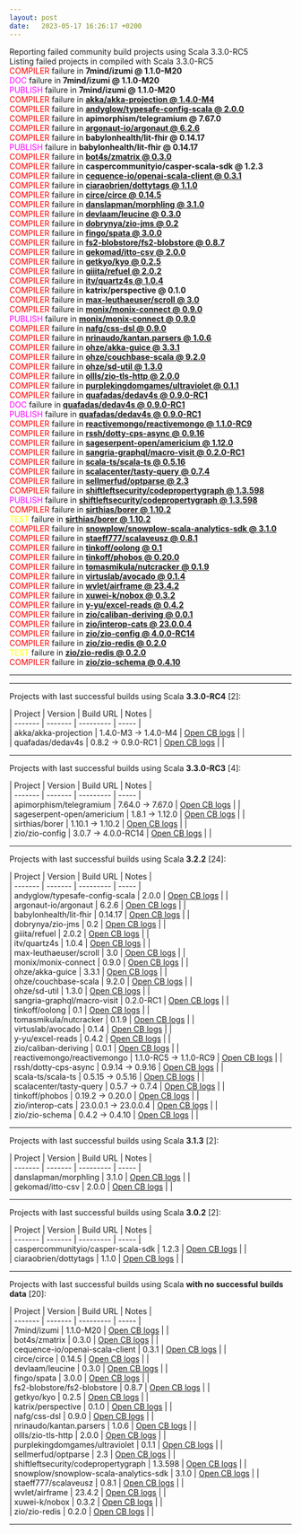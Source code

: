 ```yaml
---
layout: post
date:   2023-05-17 16:26:17 +0200
---
```


Reporting failed community build projects using Scala 3.3.0-RC5 <br>
Listing failed projects in compiled with Scala 3.3.0-RC5 <br>
<span style="color:red">COMPILER</span> failure in <strong>7mind/izumi @ 1.1.0-M20</strong> <br>
<span style="color:magenta">DOC     </span> failure in <strong>7mind/izumi @ 1.1.0-M20</strong> <br>
<span style="color:magenta">PUBLISH </span> failure in <strong>7mind/izumi @ 1.1.0-M20</strong> <br>
<span style="color:red">COMPILER</span> failure in <strong>[akka/akka-projection @ 1.4.0-M4](https://github.com/VirtusLab/community-build3/actions/runs/4820267563/jobs/8592174780)</strong>  <br>
<span style="color:red">COMPILER</span> failure in <strong>[andyglow/typesafe-config-scala @ 2.0.0](https://github.com/VirtusLab/community-build3/actions/runs/4820267563/jobs/8584534605)</strong>  <br>
<span style="color:red">COMPILER</span> failure in <strong>apimorphism/telegramium @ 7.67.0</strong> <br>
<span style="color:red">COMPILER</span> failure in <strong>[argonaut-io/argonaut @ 6.2.6](https://github.com/VirtusLab/community-build3/actions/runs/4820267563/jobs/8591678769)</strong>  <br>
<span style="color:red">COMPILER</span> failure in <strong>babylonhealth/lit-fhir @ 0.14.17</strong> <br>
<span style="color:magenta">PUBLISH </span> failure in <strong>babylonhealth/lit-fhir @ 0.14.17</strong> <br>
<span style="color:red">COMPILER</span> failure in <strong>[bot4s/zmatrix @ 0.3.0](https://github.com/VirtusLab/community-build3/actions/runs/4820267563/jobs/8594507875)</strong>  <br>
<span style="color:red">COMPILER</span> failure in <strong>caspercommunityio/casper-scala-sdk @ 1.2.3</strong> <br>
<span style="color:red">COMPILER</span> failure in <strong>[cequence-io/openai-scala-client @ 0.3.1](https://github.com/VirtusLab/community-build3/actions/runs/4820267563/jobs/8591977920)</strong>  <br>
<span style="color:red">COMPILER</span> failure in <strong>[ciaraobrien/dottytags @ 1.1.0](https://github.com/VirtusLab/community-build3/actions/runs/4820267563/jobs/8586683374)</strong>  <br>
<span style="color:red">COMPILER</span> failure in <strong>[circe/circe @ 0.14.5](https://github.com/VirtusLab/community-build3/actions/runs/4820267563/jobs/8593086154)</strong>  <br>
<span style="color:red">COMPILER</span> failure in <strong>[danslapman/morphling @ 3.1.0](https://github.com/VirtusLab/community-build3/actions/runs/4820267563/jobs/8595392400)</strong>  <br>
<span style="color:red">COMPILER</span> failure in <strong>[devlaam/leucine @ 0.3.0](https://github.com/VirtusLab/community-build3/actions/runs/4820267563/jobs/8584537937)</strong>  <br>
<span style="color:red">COMPILER</span> failure in <strong>[dobrynya/zio-jms @ 0.2](https://github.com/VirtusLab/community-build3/actions/runs/4820267563/jobs/8584538323)</strong>  <br>
<span style="color:red">COMPILER</span> failure in <strong>[fingo/spata @ 3.0.0](https://github.com/VirtusLab/community-build3/actions/runs/4820267563/jobs/8592397811)</strong>  <br>
<span style="color:red">COMPILER</span> failure in <strong>[fs2-blobstore/fs2-blobstore @ 0.8.7](https://github.com/VirtusLab/community-build3/actions/runs/4820267563/jobs/8592398075)</strong>  <br>
<span style="color:red">COMPILER</span> failure in <strong>[gekomad/itto-csv @ 2.0.0](https://github.com/VirtusLab/community-build3/actions/runs/4820267563/jobs/8592398168)</strong>  <br>
<span style="color:red">COMPILER</span> failure in <strong>[getkyo/kyo @ 0.2.5](https://github.com/VirtusLab/community-build3/actions/runs/4820267563/jobs/8595393291)</strong>  <br>
<span style="color:red">COMPILER</span> failure in <strong>[giiita/refuel @ 2.0.2](https://github.com/VirtusLab/community-build3/actions/runs/4820267563/jobs/8584542012)</strong>  <br>
<span style="color:red">COMPILER</span> failure in <strong>[itv/quartz4s @ 1.0.4](https://github.com/VirtusLab/community-build3/actions/runs/4820267563/jobs/8591681618)</strong>  <br>
<span style="color:red">COMPILER</span> failure in <strong>katrix/perspective @ 0.1.0</strong> <br>
<span style="color:red">COMPILER</span> failure in <strong>[max-leuthaeuser/scroll @ 3.0](https://github.com/VirtusLab/community-build3/actions/runs/4820267563/jobs/8584550134)</strong>  <br>
<span style="color:red">COMPILER</span> failure in <strong>[monix/monix-connect @ 0.9.0](https://github.com/VirtusLab/community-build3/actions/runs/4820267563/jobs/8592888196)</strong>  <br>
<span style="color:magenta">PUBLISH </span> failure in <strong>[monix/monix-connect @ 0.9.0](https://github.com/VirtusLab/community-build3/actions/runs/4820267563/jobs/8592888196)</strong>  <br>
<span style="color:red">COMPILER</span> failure in <strong>[nafg/css-dsl @ 0.9.0](https://github.com/VirtusLab/community-build3/actions/runs/4820267563/jobs/8586689293)</strong>  <br>
<span style="color:red">COMPILER</span> failure in <strong>[nrinaudo/kantan.parsers @ 1.0.6](https://github.com/VirtusLab/community-build3/actions/runs/4820267563/jobs/8586690006)</strong>  <br>
<span style="color:red">COMPILER</span> failure in <strong>[ohze/akka-guice @ 3.3.1](https://github.com/VirtusLab/community-build3/actions/runs/4820267563/jobs/8584551598)</strong>  <br>
<span style="color:red">COMPILER</span> failure in <strong>[ohze/couchbase-scala @ 9.2.0](https://github.com/VirtusLab/community-build3/actions/runs/4820267563/jobs/8591981228)</strong>  <br>
<span style="color:red">COMPILER</span> failure in <strong>[ohze/sd-util @ 1.3.0](https://github.com/VirtusLab/community-build3/actions/runs/4820267563/jobs/8591683048)</strong>  <br>
<span style="color:red">COMPILER</span> failure in <strong>[ollls/zio-tls-http @ 2.0.0](https://github.com/VirtusLab/community-build3/actions/runs/4820267563/jobs/8594512095)</strong>  <br>
<span style="color:red">COMPILER</span> failure in <strong>[purplekingdomgames/ultraviolet @ 0.1.1](https://github.com/VirtusLab/community-build3/actions/runs/4820267563/jobs/8586691745)</strong>  <br>
<span style="color:red">COMPILER</span> failure in <strong>[quafadas/dedav4s @ 0.9.0-RC1](https://github.com/VirtusLab/community-build3/actions/runs/4820267563/jobs/8595394919)</strong>  <br>
<span style="color:magenta">DOC     </span> failure in <strong>[quafadas/dedav4s @ 0.9.0-RC1](https://github.com/VirtusLab/community-build3/actions/runs/4820267563/jobs/8595394919)</strong>  <br>
<span style="color:magenta">PUBLISH </span> failure in <strong>[quafadas/dedav4s @ 0.9.0-RC1](https://github.com/VirtusLab/community-build3/actions/runs/4820267563/jobs/8595394919)</strong>  <br>
<span style="color:red">COMPILER</span> failure in <strong>[reactivemongo/reactivemongo @ 1.1.0-RC9](https://github.com/VirtusLab/community-build3/actions/runs/4820267563/jobs/8591331845)</strong>  <br>
<span style="color:red">COMPILER</span> failure in <strong>[rssh/dotty-cps-async @ 0.9.16](https://github.com/VirtusLab/community-build3/actions/runs/4820267563/jobs/8584555669)</strong>  <br>
<span style="color:red">COMPILER</span> failure in <strong>[sageserpent-open/americium @ 1.12.0](https://github.com/VirtusLab/community-build3/actions/runs/4820267563/jobs/8593439178)</strong>  <br>
<span style="color:red">COMPILER</span> failure in <strong>[sangria-graphql/macro-visit @ 0.2.0-RC1](https://github.com/VirtusLab/community-build3/actions/runs/4820267563/jobs/8584556707)</strong>  <br>
<span style="color:red">COMPILER</span> failure in <strong>[scala-ts/scala-ts @ 0.5.16](https://github.com/VirtusLab/community-build3/actions/runs/4820267563/jobs/8584557682)</strong>  <br>
<span style="color:red">COMPILER</span> failure in <strong>[scalacenter/tasty-query @ 0.7.4](https://github.com/VirtusLab/community-build3/actions/runs/4820267563/jobs/8586692735)</strong>  <br>
<span style="color:red">COMPILER</span> failure in <strong>[sellmerfud/optparse @ 2.3](https://github.com/VirtusLab/community-build3/actions/runs/4820267563/jobs/8584563822)</strong>  <br>
<span style="color:red">COMPILER</span> failure in <strong>[shiftleftsecurity/codepropertygraph @ 1.3.598](https://github.com/VirtusLab/community-build3/actions/runs/4820267563/jobs/8588764896)</strong>  <br>
<span style="color:magenta">PUBLISH </span> failure in <strong>[shiftleftsecurity/codepropertygraph @ 1.3.598](https://github.com/VirtusLab/community-build3/actions/runs/4820267563/jobs/8588764896)</strong>  <br>
<span style="color:red">COMPILER</span> failure in <strong>[sirthias/borer @ 1.10.2](https://github.com/VirtusLab/community-build3/actions/runs/4820267563/jobs/8593439784)</strong>  <br>
<span style="color:yellow">TEST    </span> failure in <strong>[sirthias/borer @ 1.10.2](https://github.com/VirtusLab/community-build3/actions/runs/4820267563/jobs/8593439784)</strong>  <br>
<span style="color:red">COMPILER</span> failure in <strong>[snowplow/snowplow-scala-analytics-sdk @ 3.1.0](https://github.com/VirtusLab/community-build3/actions/runs/4820267563/jobs/8594513534)</strong>  <br>
<span style="color:red">COMPILER</span> failure in <strong>[staeff777/scalaveusz @ 0.8.1](https://github.com/VirtusLab/community-build3/actions/runs/4820267563/jobs/8584565630)</strong>  <br>
<span style="color:red">COMPILER</span> failure in <strong>[tinkoff/oolong @ 0.1](https://github.com/VirtusLab/community-build3/actions/runs/4820267563/jobs/8588765364)</strong>  <br>
<span style="color:red">COMPILER</span> failure in <strong>[tinkoff/phobos @ 0.20.0](https://github.com/VirtusLab/community-build3/actions/runs/4820267563/jobs/8592401534)</strong>  <br>
<span style="color:red">COMPILER</span> failure in <strong>[tomasmikula/nutcracker @ 0.1.9](https://github.com/VirtusLab/community-build3/actions/runs/4820267563/jobs/8589984635)</strong>  <br>
<span style="color:red">COMPILER</span> failure in <strong>[virtuslab/avocado @ 0.1.4](https://github.com/VirtusLab/community-build3/actions/runs/4820267563/jobs/8591687078)</strong>  <br>
<span style="color:red">COMPILER</span> failure in <strong>[wvlet/airframe @ 23.4.2](https://github.com/VirtusLab/community-build3/actions/runs/4820267563/jobs/8586699105)</strong>  <br>
<span style="color:red">COMPILER</span> failure in <strong>[xuwei-k/nobox @ 0.3.2](https://github.com/VirtusLab/community-build3/actions/runs/4820267563/jobs/8584568570)</strong>  <br>
<span style="color:red">COMPILER</span> failure in <strong>[y-yu/excel-reads @ 0.4.2](https://github.com/VirtusLab/community-build3/actions/runs/4820267563/jobs/8595395650)</strong>  <br>
<span style="color:red">COMPILER</span> failure in <strong>[zio/caliban-deriving @ 0.0.1](https://github.com/VirtusLab/community-build3/actions/runs/4820267563/jobs/8596268376)</strong>  <br>
<span style="color:red">COMPILER</span> failure in <strong>[zio/interop-cats @ 23.0.0.4](https://github.com/VirtusLab/community-build3/actions/runs/4820267563/jobs/8592402129)</strong>  <br>
<span style="color:red">COMPILER</span> failure in <strong>[zio/zio-config @ 4.0.0-RC14](https://github.com/VirtusLab/community-build3/actions/runs/4820267563/jobs/8593087792)</strong>  <br>
<span style="color:red">COMPILER</span> failure in <strong>[zio/zio-redis @ 0.2.0](https://github.com/VirtusLab/community-build3/actions/runs/4820267563/jobs/8595395955)</strong>  <br>
<span style="color:yellow">TEST    </span> failure in <strong>[zio/zio-redis @ 0.2.0](https://github.com/VirtusLab/community-build3/actions/runs/4820267563/jobs/8595395955)</strong>  <br>
<span style="color:red">COMPILER</span> failure in <strong>[zio/zio-schema @ 0.4.10](https://github.com/VirtusLab/community-build3/actions/runs/4820267563/jobs/8594515224)</strong>  <br>
- - - - - - - - - - - - - - - - - - - - - - - - - - - - - - - - - - - - - - - - 
- - - - - - - - - - - - - - - - - - - - - - - - - - - - - - - - - - - - - - - - 
Projects with last successful builds using Scala <b><strong>3.3.0-RC4</strong></b> [2]: <br>

| Project | Version | Build URL | Notes | <br>
| ------- | ------- | --------- | ----- | <br>
| akka/akka-projection | 1.4.0-M3 -> 1.4.0-M4 | [Open CB logs](https://github.com/VirtusLab/community-build3/actions/runs/4820267563/jobs/8592174780) |  | <br>
| quafadas/dedav4s | 0.8.2 -> 0.9.0-RC1 | [Open CB logs](https://github.com/VirtusLab/community-build3/actions/runs/4820267563/jobs/8595394919) |  | <br>

- - - - - - - - - - - - - - - - - - - - - - - - - - - - - - - - - - - - - - - - 
Projects with last successful builds using Scala <b><strong>3.3.0-RC3</strong></b> [4]: <br>

| Project | Version | Build URL | Notes | <br>
| ------- | ------- | --------- | ----- | <br>
| apimorphism/telegramium | 7.64.0 -> 7.67.0 | [Open CB logs]() |  | <br>
| sageserpent-open/americium | 1.8.1 -> 1.12.0 | [Open CB logs](https://github.com/VirtusLab/community-build3/actions/runs/4820267563/jobs/8593439178) |  | <br>
| sirthias/borer | 1.10.1 -> 1.10.2 | [Open CB logs](https://github.com/VirtusLab/community-build3/actions/runs/4820267563/jobs/8593439784) |  | <br>
| zio/zio-config | 3.0.7 -> 4.0.0-RC14 | [Open CB logs](https://github.com/VirtusLab/community-build3/actions/runs/4820267563/jobs/8593087792) |  | <br>

- - - - - - - - - - - - - - - - - - - - - - - - - - - - - - - - - - - - - - - - 
Projects with last successful builds using Scala <b><strong>3.2.2</strong></b> [24]: <br>

| Project | Version | Build URL | Notes | <br>
| ------- | ------- | --------- | ----- | <br>
| andyglow/typesafe-config-scala | 2.0.0 | [Open CB logs](https://github.com/VirtusLab/community-build3/actions/runs/4820267563/jobs/8584534605) |  | <br>
| argonaut-io/argonaut | 6.2.6 | [Open CB logs](https://github.com/VirtusLab/community-build3/actions/runs/4820267563/jobs/8591678769) |  | <br>
| babylonhealth/lit-fhir | 0.14.17 | [Open CB logs]() |  | <br>
| dobrynya/zio-jms | 0.2 | [Open CB logs](https://github.com/VirtusLab/community-build3/actions/runs/4820267563/jobs/8584538323) |  | <br>
| giiita/refuel | 2.0.2 | [Open CB logs](https://github.com/VirtusLab/community-build3/actions/runs/4820267563/jobs/8584542012) |  | <br>
| itv/quartz4s | 1.0.4 | [Open CB logs](https://github.com/VirtusLab/community-build3/actions/runs/4820267563/jobs/8591681618) |  | <br>
| max-leuthaeuser/scroll | 3.0 | [Open CB logs](https://github.com/VirtusLab/community-build3/actions/runs/4820267563/jobs/8584550134) |  | <br>
| monix/monix-connect | 0.9.0 | [Open CB logs](https://github.com/VirtusLab/community-build3/actions/runs/4820267563/jobs/8592888196) |  | <br>
| ohze/akka-guice | 3.3.1 | [Open CB logs](https://github.com/VirtusLab/community-build3/actions/runs/4820267563/jobs/8584551598) |  | <br>
| ohze/couchbase-scala | 9.2.0 | [Open CB logs](https://github.com/VirtusLab/community-build3/actions/runs/4820267563/jobs/8591981228) |  | <br>
| ohze/sd-util | 1.3.0 | [Open CB logs](https://github.com/VirtusLab/community-build3/actions/runs/4820267563/jobs/8591683048) |  | <br>
| sangria-graphql/macro-visit | 0.2.0-RC1 | [Open CB logs](https://github.com/VirtusLab/community-build3/actions/runs/4820267563/jobs/8584556707) |  | <br>
| tinkoff/oolong | 0.1 | [Open CB logs](https://github.com/VirtusLab/community-build3/actions/runs/4820267563/jobs/8588765364) |  | <br>
| tomasmikula/nutcracker | 0.1.9 | [Open CB logs](https://github.com/VirtusLab/community-build3/actions/runs/4820267563/jobs/8589984635) |  | <br>
| virtuslab/avocado | 0.1.4 | [Open CB logs](https://github.com/VirtusLab/community-build3/actions/runs/4820267563/jobs/8591687078) |  | <br>
| y-yu/excel-reads | 0.4.2 | [Open CB logs](https://github.com/VirtusLab/community-build3/actions/runs/4820267563/jobs/8595395650) |  | <br>
| zio/caliban-deriving | 0.0.1 | [Open CB logs](https://github.com/VirtusLab/community-build3/actions/runs/4820267563/jobs/8596268376) |  | <br>
| reactivemongo/reactivemongo | 1.1.0-RC5 -> 1.1.0-RC9 | [Open CB logs](https://github.com/VirtusLab/community-build3/actions/runs/4820267563/jobs/8591331845) |  | <br>
| rssh/dotty-cps-async | 0.9.14 -> 0.9.16 | [Open CB logs](https://github.com/VirtusLab/community-build3/actions/runs/4820267563/jobs/8584555669) |  | <br>
| scala-ts/scala-ts | 0.5.15 -> 0.5.16 | [Open CB logs](https://github.com/VirtusLab/community-build3/actions/runs/4820267563/jobs/8584557682) |  | <br>
| scalacenter/tasty-query | 0.5.7 -> 0.7.4 | [Open CB logs](https://github.com/VirtusLab/community-build3/actions/runs/4820267563/jobs/8586692735) |  | <br>
| tinkoff/phobos | 0.19.2 -> 0.20.0 | [Open CB logs](https://github.com/VirtusLab/community-build3/actions/runs/4820267563/jobs/8592401534) |  | <br>
| zio/interop-cats | 23.0.0.1 -> 23.0.0.4 | [Open CB logs](https://github.com/VirtusLab/community-build3/actions/runs/4820267563/jobs/8592402129) |  | <br>
| zio/zio-schema | 0.4.2 -> 0.4.10 | [Open CB logs](https://github.com/VirtusLab/community-build3/actions/runs/4820267563/jobs/8594515224) |  | <br>

- - - - - - - - - - - - - - - - - - - - - - - - - - - - - - - - - - - - - - - -
Projects with last successful builds using Scala <b><strong>3.1.3</strong></b> [2]: <br>

| Project | Version | Build URL | Notes | <br>
| ------- | ------- | --------- | ----- | <br>
| danslapman/morphling | 3.1.0 | [Open CB logs](https://github.com/VirtusLab/community-build3/actions/runs/4820267563/jobs/8595392400) |  | <br>
| gekomad/itto-csv | 2.0.0 | [Open CB logs](https://github.com/VirtusLab/community-build3/actions/runs/4820267563/jobs/8592398168) |  | <br>

- - - - - - - - - - - - - - - - - - - - - - - - - - - - - - - - - - - - - - - -
Projects with last successful builds using Scala <b><strong>3.0.2</strong></b> [2]: <br>

| Project | Version | Build URL | Notes | <br>
| ------- | ------- | --------- | ----- | <br>
| caspercommunityio/casper-scala-sdk | 1.2.3 | [Open CB logs]() |  | <br>
| ciaraobrien/dottytags | 1.1.0 | [Open CB logs](https://github.com/VirtusLab/community-build3/actions/runs/4820267563/jobs/8586683374) |  | <br>

- - - - - - - - - - - - - - - - - - - - - - - - - - - - - - - - - - - - - - - -
Projects with last successful builds using Scala <b><strong>with no successful builds data</strong></b> [20]: <br>

| Project | Version | Build URL | Notes | <br>
| ------- | ------- | --------- | ----- | <br>
| 7mind/izumi | 1.1.0-M20 | [Open CB logs]() |  | <br>
| bot4s/zmatrix | 0.3.0 | [Open CB logs](https://github.com/VirtusLab/community-build3/actions/runs/4820267563/jobs/8594507875) |  | <br>
| cequence-io/openai-scala-client | 0.3.1 | [Open CB logs](https://github.com/VirtusLab/community-build3/actions/runs/4820267563/jobs/8591977920) |  | <br>
| circe/circe | 0.14.5 | [Open CB logs](https://github.com/VirtusLab/community-build3/actions/runs/4820267563/jobs/8593086154) |  | <br>
| devlaam/leucine | 0.3.0 | [Open CB logs](https://github.com/VirtusLab/community-build3/actions/runs/4820267563/jobs/8584537937) |  | <br>
| fingo/spata | 3.0.0 | [Open CB logs](https://github.com/VirtusLab/community-build3/actions/runs/4820267563/jobs/8592397811) |  | <br>
| fs2-blobstore/fs2-blobstore | 0.8.7 | [Open CB logs](https://github.com/VirtusLab/community-build3/actions/runs/4820267563/jobs/8592398075) |  | <br>
| getkyo/kyo | 0.2.5 | [Open CB logs](https://github.com/VirtusLab/community-build3/actions/runs/4820267563/jobs/8595393291) |  | <br>
| katrix/perspective | 0.1.0 | [Open CB logs]() |  | <br>
| nafg/css-dsl | 0.9.0 | [Open CB logs](https://github.com/VirtusLab/community-build3/actions/runs/4820267563/jobs/8586689293) |  | <br>
| nrinaudo/kantan.parsers | 1.0.6 | [Open CB logs](https://github.com/VirtusLab/community-build3/actions/runs/4820267563/jobs/8586690006) |  | <br>
| ollls/zio-tls-http | 2.0.0 | [Open CB logs](https://github.com/VirtusLab/community-build3/actions/runs/4820267563/jobs/8594512095) |  | <br>
| purplekingdomgames/ultraviolet | 0.1.1 | [Open CB logs](https://github.com/VirtusLab/community-build3/actions/runs/4820267563/jobs/8586691745) |  | <br>
| sellmerfud/optparse | 2.3 | [Open CB logs](https://github.com/VirtusLab/community-build3/actions/runs/4820267563/jobs/8584563822) |  | <br>
| shiftleftsecurity/codepropertygraph | 1.3.598 | [Open CB logs](https://github.com/VirtusLab/community-build3/actions/runs/4820267563/jobs/8588764896) |  | <br>
| snowplow/snowplow-scala-analytics-sdk | 3.1.0 | [Open CB logs](https://github.com/VirtusLab/community-build3/actions/runs/4820267563/jobs/8594513534) |  | <br>
| staeff777/scalaveusz | 0.8.1 | [Open CB logs](https://github.com/VirtusLab/community-build3/actions/runs/4820267563/jobs/8584565630) |  | <br>
| wvlet/airframe | 23.4.2 | [Open CB logs](https://github.com/VirtusLab/community-build3/actions/runs/4820267563/jobs/8586699105) |  | <br>
| xuwei-k/nobox | 0.3.2 | [Open CB logs](https://github.com/VirtusLab/community-build3/actions/runs/4820267563/jobs/8584568570) |  | <br>
| zio/zio-redis | 0.2.0 | [Open CB logs](https://github.com/VirtusLab/community-build3/actions/runs/4820267563/jobs/8595395955) |  | <br>

- - - - - - - - - - - - - - - - - - - - - - - - - - - - - - - - - - - - - - - - 